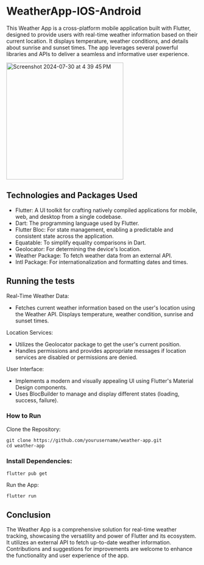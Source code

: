 # WeatherApp-IOS-Android

This Weather App is a cross-platform mobile application built with Flutter, designed to provide users with real-time weather information based on their current location. It displays temperature, weather conditions, and details about sunrise and sunset times. The app leverages several powerful libraries and APIs to deliver a seamless and informative user experience.


<img width="307" alt="Screenshot 2024-07-30 at 4 39 45 PM" src="https://github.com/user-attachments/assets/3625aa84-4646-4e95-8210-df008cf00f70">


## Technologies and Packages Used

* Flutter: A UI toolkit for crafting natively compiled applications for mobile, web, and desktop from a single codebase.
* Dart: The programming language used by Flutter.
* Flutter Bloc: For state management, enabling a predictable and consistent state across the application.
* Equatable: To simplify equality comparisons in Dart.
* Geolocator: For determining the device's location.
* Weather Package: To fetch weather data from an external API.
* Intl Package: For internationalization and formatting dates and times.

## Running the tests

Real-Time Weather Data:

* Fetches current weather information based on the user's location using the Weather API.
Displays temperature, weather condition, sunrise and sunset times.

Location Services:

* Utilizes the Geolocator package to get the user's current position.
* Handles permissions and provides appropriate messages if location services are disabled or permissions are denied.

User Interface:

* Implements a modern and visually appealing UI using Flutter's Material Design components.
* Uses BlocBuilder to manage and display different states (loading, success, failure).


### How to Run

Clone the Repository:

```
git clone https://github.com/yourusername/weather-app.git
cd weather-app

```

### Install Dependencies:


```
flutter pub get

```
Run the App:

```
flutter run

```


## Conclusion

The Weather App is a comprehensive solution for real-time weather tracking, showcasing the versatility and power of Flutter and its ecosystem. It utilizes an external API to fetch up-to-date weather information. Contributions and suggestions for improvements are welcome to enhance the functionality and user experience of the app.
